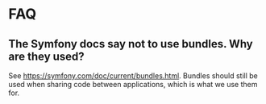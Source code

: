 # FAQ

## The Symfony docs say not to use bundles. Why are they used?

See https://symfony.com/doc/current/bundles.html. Bundles should still be used
when sharing code between applications, which is what we use them for.

